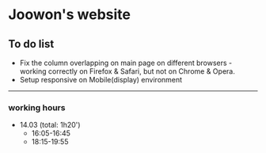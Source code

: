 Joowon's website
=================

To do list
-----------

* Fix the column overlapping on main page on different browsers - working correctly on Firefox & Safari, but not on Chrome & Opera.
* Setup responsive on Mobile(display) environment 

---------------

### working hours
* 14.03 (total: 1h20')
  - 16:05-16:45
  - 18:15-19:55

